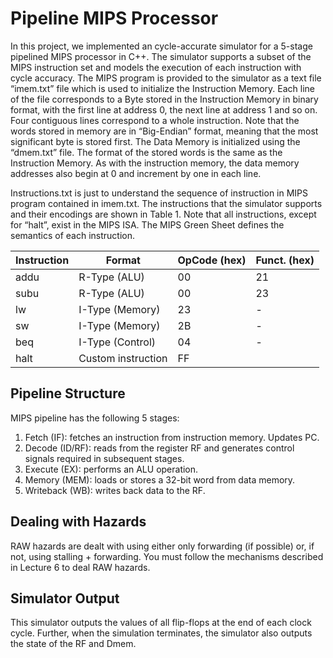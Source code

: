 <h1>Pipeline MIPS Processor</h1>
In this project, we  implemented an cycle-accurate simulator for a 5-stage pipelined MIPS processor in C++. The simulator supports a subset of the MIPS instruction set and models the execution of each instruction with cycle accuracy.
The MIPS program is provided to the simulator as a text file “imem.txt” file which is used to initialize the Instruction Memory. Each line of the file corresponds to a Byte stored in the Instruction Memory in binary format, with the first line at address 0, the next line at address 1 and so on. Four contiguous lines correspond to a whole instruction. Note that the words stored in memory are in “Big-Endian” format, meaning that the most significant byte is stored first. 
The Data Memory is initialized using the “dmem.txt” file. The format of the stored words is the same as the Instruction Memory. As with the instruction memory, the data memory addresses also begin at 0 and increment by one in each line. 

Instructions.txt is just to understand the sequence of instruction in MIPS program contained in imem.txt.
The instructions that the simulator supports and their encodings are shown in Table 1. Note that all instructions, except for “halt”, exist in the MIPS ISA. The MIPS Green Sheet defines the semantics of each instruction. 

Instruction | Format | OpCode (hex) | Funct. (hex) 
------------|--------|--------------|-------------
addu | R-Type (ALU) | 00 | 21 
subu | R-Type (ALU) | 00 | 23 
lw | I-Type (Memory) | 23 | - 
sw | I-Type (Memory) | 2B | - 
beq | I-Type (Control) | 04 | - 
halt | Custom instruction | FF | 

<h2>Pipeline Structure</h2>
MIPS pipeline has the following 5 stages: 
 
1. Fetch (IF): fetches an instruction from instruction memory. Updates PC.  
2. Decode (ID/RF): reads from the register RF and generates control signals required in subsequent stages.
3. Execute (EX): performs an ALU operation.  
4. Memory (MEM): loads or stores a 32-bit word from data memory. 
5. Writeback (WB): writes back data to the RF.

<h2>Dealing with Hazards</h2>
RAW hazards are dealt with using either only forwarding (if possible) or, if not, using stalling + forwarding. You must follow the mechanisms described in Lecture 6 to deal RAW hazards. 

<h2>Simulator Output</h2>
This simulator outputs the values of all flip-flops at the end of each clock cycle. Further, when the simulation terminates, the simulator also outputs the state of the RF and Dmem.
